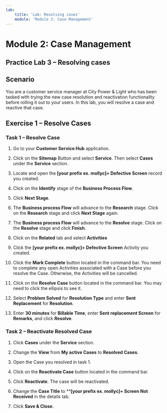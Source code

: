 ```yaml
---
lab:
    title: 'Lab: Resolving cases'
    module: 'Module 2: Case Management'
---
```


Module 2: Case Management
=========================

## Practice Lab 3 – Resolving cases

Scenario
--------

You are a customer service manager at City Power & Light who has been tasked
with trying the new case resolution and reactivation functionality before
rolling it out to your users. In this lab, you will resolve a case and reactive
that case.

Exercise 1 – Resolve Cases
--------------------------

### Task 1 – Resolve Case

1.  Go to your **Customer Service Hub** application.

2.  Click on the **Sitemap** Button and select **Service**.  Then select **Cases** under the **Service** section.

3.  Locate and open the **[your prefix ex. mollyc]+ Defective Screen** record you created.

4.  Click on the **Identify** stage of the **Business Process Flow**.

5.  Click **Next Stage**.

6.  The **Business process Flow** will advance to the **Research** stage. Click
    on the **Research** stage and click **Next Stage** again.

7.  The **Business process Flow** will advance to the **Resolve** stage. Click
    on the **Resolve** stage and click **Finish**.
    
8.  Click on the **Related** tab and select **Activities**

9.  Click the **[your prefix ex. mollyc]+ Defective Screen** Activity you created.

10. Click the **Mark Complete** button located in the command bar.  You need to complete any open Activities associated with a Case before you resolve the Case.  Otherwise, the Activities will be cancelled.

11.  Click on the **Resolve Case** button located in the command bar. You may need to click the ellipsis to see it.

12.  Select **Problem Solved** for **Resolution Type** and enter **Sent
    Replacement** for **Resolution**.

13. Enter **30 minutes** for **Billable Time**, enter **Sent replacement Screen** for **Remarks**, and click **Resolve**.

### Task 2 – Reactivate Resolved Case

1.  Click **Cases** under the **Service** section.

2.  Change the **View** from **My active Cases** to **Resolved Cases**.

3.  Open the Case you resolved in task 1.

4.  Click on the **Reactivate Case** button located in the command bar.

5.  Click **Reactivate**. The case will be reactivated.

6.  Change the **Case Title** to ****[your prefix ex. mollyc]+ Screen Not Received** in the details
    tab.

7.  Click **Save & Close**.
